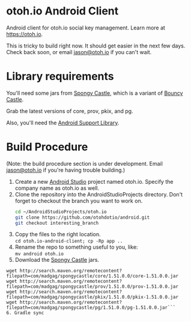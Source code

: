 # otoh.io Android Client

Android client for otoh.io social key management.  Learn more at https://otoh.io.

This is tricky to build right now.  It should get easier in the next few days.  Check back soon, or email jason@otoh.io if you can't wait.

# Library requirements

You'll need some jars from [Spongy Castle](http://rtyley.github.io/spongycastle/), which is a variant of [Bouncy Castle](http://www.bouncycastle.org/java.html).

Grab the latest versions of core, prov, pkix, and pg.

Also, you'll need the [Android Support Library](https://developer.android.com/tools/support-library/setup.html).

# Build Procedure
(Note: the build procedure section is under development. Email jason@otoh.io if you're having trouble building.)

1. Create a new [Android Studio](http://developer.android.com/tools/studio/index.html) project named otoh.io. Specify the company name as otoh.io as well.  
2. Clone the repository into the AndroidStudioProjects directory. Don't forget to checkout the branch you want to work on.  
    ```bash
    cd ~/AndroidStudioProjects/otoh.io  
    git clone https://github.com/otohdotio/android.git  
    git checkout interesting_branch  
    ```
3. Copy the files to the right location.  
```cd otoh.io-android-client; cp -Rp app ..```  
4. Rename the repo to something useful to you, like:  
```mv android otoh.io```  
5. Download the [Spongy Castle](http://rtyley.github.io/spongycastle/) jars.  
```cd otoh.io/app/libs
wget http://search.maven.org/remotecontent?filepath=com/madgag/spongycastle/core/1.51.0.0/core-1.51.0.0.jar
wget http://search.maven.org/remotecontent?filepath=com/madgag/spongycastle/prov/1.51.0.0/prov-1.51.0.0.jar
wget http://search.maven.org/remotecontent?filepath=com/madgag/spongycastle/pkix/1.51.0.0/pkix-1.51.0.0.jar
wget http://search.maven.org/remotecontent?filepath=com/madgag/spongycastle/pg/1.51.0.0/pg-1.51.0.0.jar```
6. Gradle sync  
